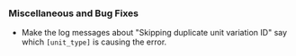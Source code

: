  ### Miscellaneous and Bug Fixes
   * Make the log messages about "Skipping duplicate unit variation ID" say which `[unit_type]` is causing the error.
